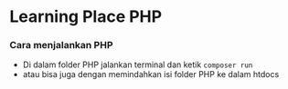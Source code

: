 # Learning Place PHP
### Cara menjalankan PHP
- Di dalam folder PHP jalankan terminal dan ketik
```composer run```
- atau bisa juga dengan memindahkan isi folder PHP ke dalam htdocs
